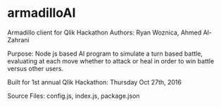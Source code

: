 # armadilloAI
Armadillo client for Qlik Hackathon
Authors: Ryan Woznica, Ahmed Al-Zahrani

Purpose: Node js based AI program to simulate a turn based battle, evaluating
at each move whether to attack or heal in order to win battle versus other users.

Built for 1st annual Qlik Hackathon: Thursday Oct 27th, 2016

Source Files: config.js, index.js, package.json
